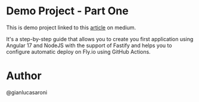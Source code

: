 # Demo Project - Part One

This is demo project linked to this [article](https://medium.com/@gianlucasaroni/zero-to-online-part-one-3c7af023e494) on medium.

It's a step-by-step guide that allows you to create you first application using Angular 17 and NodeJS with the support of Fastify and helps you to configure automatic deploy on Fly.io using GitHub Actions.

# Author
@gianlucasaroni
